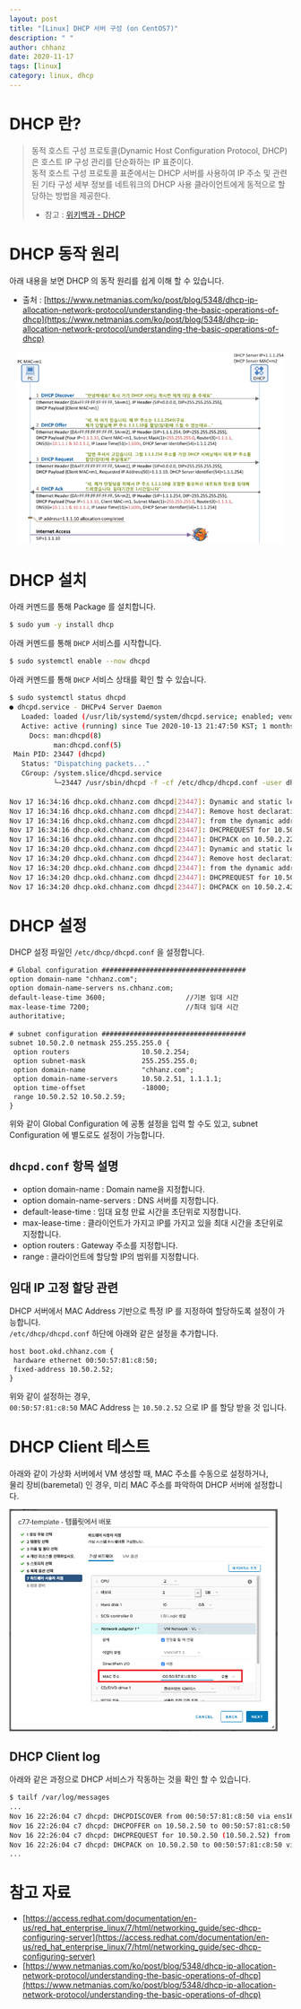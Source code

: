 ```yaml
---
layout: post
title: "[Linux] DHCP 서버 구성 (on CentOS7)"
description: " "
author: chhanz
date: 2020-11-17
tags: [linux]
category: linux, dhcp
---
```

   
# DHCP 란?
> 동적 호스트 구성 프로토콜(Dynamic Host Configuration Protocol, DHCP)은 호스트 IP 구성 관리를 단순화하는 IP 표준이다.   
> 동적 호스트 구성 프로토콜 표준에서는 DHCP 서버를 사용하여 IP 주소 및 관련된 기타 구성 세부 정보를 네트워크의 DHCP 사용 클라이언트에게 동적으로 할당하는 방법을 제공한다.   
> * 참고 : [위키백과 - DHCP](https://ko.wikipedia.org/wiki/%EB%8F%99%EC%A0%81_%ED%98%B8%EC%8A%A4%ED%8A%B8_%EA%B5%AC%EC%84%B1_%ED%94%84%EB%A1%9C%ED%86%A0%EC%BD%9C)   
   
# DHCP 동작 원리
아래 내용을 보면 DHCP 의 동작 원리를 쉽게 이해 할 수 있습니다.   
+ 출처 : [https://www.netmanias.com/ko/post/blog/5348/dhcp-ip-allocation-network-protocol/understanding-the-basic-operations-of-dhcp](https://www.netmanias.com/ko/post/blog/5348/dhcp-ip-allocation-network-protocol/understanding-the-basic-operations-of-dhcp)   
   
<center><img src="/assets/images/post/2020-11-17-dhcp/1.png" style="max-width: 95%; height: auto;"></center>   
   
# DHCP 설치
아래 커멘드를 통해 Package 를 설치합니다.   
```bash
$ sudo yum -y install dhcp
```
   
아래 커멘드를 통해 `DHCP` 서비스를 시작합니다.   
```bash
$ sudo systemctl enable --now dhcpd
```
   
아래 커멘드를 통해 `DHCP` 서비스 상태를 확인 할 수 있습니다.   
```bash
$ sudo systemctl status dhcpd
● dhcpd.service - DHCPv4 Server Daemon
   Loaded: loaded (/usr/lib/systemd/system/dhcpd.service; enabled; vendor preset: disabled)
   Active: active (running) since Tue 2020-10-13 21:47:50 KST; 1 months 4 days ago
     Docs: man:dhcpd(8)
           man:dhcpd.conf(5)
 Main PID: 23447 (dhcpd)
   Status: "Dispatching packets..."
   CGroup: /system.slice/dhcpd.service
           └─23447 /usr/sbin/dhcpd -f -cf /etc/dhcp/dhcpd.conf -user dhcpd -group dhcpd --no-pid

Nov 17 16:34:16 dhcp.okd.chhanz.com dhcpd[23447]: Dynamic and static leases present for 10.50.2.22.
Nov 17 16:34:16 dhcp.okd.chhanz.com dhcpd[23447]: Remove host declaration boot.okd.chhanz.com or remove 10.50.2.22
Nov 17 16:34:16 dhcp.okd.chhanz.com dhcpd[23447]: from the dynamic address pool for 10.50.2.0/24
Nov 17 16:34:16 dhcp.okd.chhanz.com dhcpd[23447]: DHCPREQUEST for 10.50.2.22 from 00:50:56:91:c9:22 via ens160
Nov 17 16:34:16 dhcp.okd.chhanz.com dhcpd[23447]: DHCPACK on 10.50.2.22 to 00:50:56:91:c9:22 via ens160
Nov 17 16:34:20 dhcp.okd.chhanz.com dhcpd[23447]: Dynamic and static leases present for 10.50.2.42.
Nov 17 16:34:20 dhcp.okd.chhanz.com dhcpd[23447]: Remove host declaration m2.okd.igts.com or remove 10.50.2.42
Nov 17 16:34:20 dhcp.okd.chhanz.com dhcpd[23447]: from the dynamic address pool for 10.50.2.0/24
Nov 17 16:34:20 dhcp.okd.chhanz.com dhcpd[23447]: DHCPREQUEST for 10.50.2.42 from 00:50:56:91:c9:42 via ens160
Nov 17 16:34:20 dhcp.okd.chhanz.com dhcpd[23447]: DHCPACK on 10.50.2.42 to 00:50:56:91:c9:42 via ens160
```
   
# DHCP 설정
DHCP 설정 파일인 `/etc/dhcp/dhcpd.conf` 을 설정합니다.   
```console
# Global configuration ####################################
option domain-name "chhanz.com";
option domain-name-servers ns.chhanz.com;
default-lease-time 3600;                    //기본 임대 시간
max-lease-time 7200;                        //최대 임대 시간
authoritative;

# subnet configuration ####################################
subnet 10.50.2.0 netmask 255.255.255.0 {
 option routers                  10.50.2.254;
 option subnet-mask              255.255.255.0;
 option domain-name              "chhanz.com";
 option domain-name-servers      10.50.2.51, 1.1.1.1;
 option time-offset              -18000;
 range 10.50.2.52 10.50.2.59;
}
```
위와 같이 Global Configuration 에 공통 설정을 입력 할 수도 있고, subnet Configuration 에 별도로도 설정이 가능합니다.   

## `dhcpd.conf` 항목 설명
+ option domain-name : Domain name을 지정합니다.
+ option domain-name-servers : DNS 서버를 지정합니다.
+ default-lease-time : 임대 요청 만료 시간을 초단위로 지정합니다.
+ max-lease-time : 클라이언트가 가지고 IP를 가지고 있을 최대 시간을 초단위로 지정합니다.
+ option routers : Gateway 주소를 지정합니다.
+ range : 클라이언트에 할당할 IP의 범위를 지정합니다.
   
## 임대 IP 고정 할당 관련
DHCP 서버에서 MAC Address 기반으로 특정 IP 를 지정하여 할당하도록 설정이 가능합니다.   
`/etc/dhcp/dhcpd.conf` 하단에 아래와 같은 설정을 추가합니다.   
```console
host boot.okd.chhanz.com {
 hardware ethernet 00:50:57:81:c8:50;
 fixed-address 10.50.2.52;
}
```   
   
위와 같이 설정하는 경우,    
`00:50:57:81:c8:50` MAC Address 는 `10.50.2.52` 으로 IP 를 할당 받을 것 입니다.   
   
# DHCP Client 테스트
아래와 같이 가상화 서버에서 VM 생성할 때, MAC 주소를 수동으로 설정하거나,   
물리 장비(baremetal) 인 경우, 미리 MAC 주소를 파악하여 DHCP 서버에 설정합니다.   
   
<img src="/assets/images/post/2020-11-17-dhcp/2.png" style="max-width: 95%; height: auto;">   
   
## DHCP Client log
아래와 같은 과정으로 DHCP 서비스가 작동하는 것을 확인 할 수 있습니다.   
```bash
$ tailf /var/log/messages 
...
Nov 16 22:26:04 c7 dhcpd: DHCPDISCOVER from 00:50:57:81:c8:50 via ens160
Nov 16 22:26:04 c7 dhcpd: DHCPOFFER on 10.50.2.50 to 00:50:57:81:c8:50 via ens160
Nov 16 22:26:04 c7 dhcpd: DHCPREQUEST for 10.50.2.50 (10.50.2.52) from 00:50:57:81:c8:50 via ens160
Nov 16 22:26:04 c7 dhcpd: DHCPACK on 10.50.2.50 to 00:50:57:81:c8:50 via ens160
...
```
   
# 참고 자료
+ [https://access.redhat.com/documentation/en-us/red_hat_enterprise_linux/7/html/networking_guide/sec-dhcp-configuring-server](https://access.redhat.com/documentation/en-us/red_hat_enterprise_linux/7/html/networking_guide/sec-dhcp-configuring-server)   
+ [https://www.netmanias.com/ko/post/blog/5348/dhcp-ip-allocation-network-protocol/understanding-the-basic-operations-of-dhcp](https://www.netmanias.com/ko/post/blog/5348/dhcp-ip-allocation-network-protocol/understanding-the-basic-operations-of-dhcp)   
